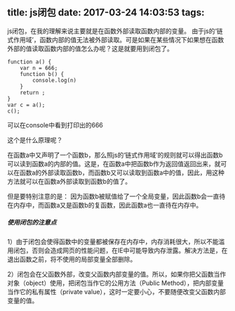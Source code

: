 title: js闭包
date: 2017-03-24 14:03:53
tags:
---
js闭包，在我的理解来说主要就是在函数外部读取函数内部的变量。
由于js的‘链式作用域’，函数内部的值无法被外部读取。可是如果在某些情况下如果想在函数外部的值读取函数内部的值怎么办呢？这是就要用到闭包了。

	function a() {
		var n = 666;
		function b() {
			console.log(n)
		}
		return ;
	}
	var c = a();
	c();
可以在console中看到打印出的666

这个是什么原理呢？

在函数a中又声明了一个函数b，那么照js的‘链式作用域’的规则就可以得出函数b可以读到函数a的内部的值。这是，在函数a中把函数b作为返回值返回出来，就可以在函数a的外部读取函数b，而函数b又可以读取到函数a中的值，因此，用这种方法就可以在函数a外部读取到函数b的值了。

但是要特别注意的是： 因为函数b被赋值给了一个全局变量，因此函数b会一直待在内存中，而函数a又是函数b的复函数，因此函数a也一直待在内存中。

##### 使用闭包的注意点

1）由于闭包会使得函数中的变量都被保存在内存中，内存消耗很大，所以不能滥用闭包，否则会造成网页的性能问题，在IE中可能导致内存泄露。解决方法是，在退出函数之前，将不使用的局部变量全部删除。

2）闭包会在父函数外部，改变父函数内部变量的值。所以，如果你把父函数当作对象（object）使用，把闭包当作它的公用方法（Public Method），把内部变量当作它的私有属性（private value），这时一定要小心，不要随便改变父函数内部变量的值。